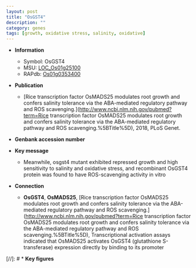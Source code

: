 ```yaml
---
layout: post
title: "OsGST4"
description: ""
category: genes
tags: [growth, oxidative stress, salinity, oxidative]
---
```


* **Information**  
    + Symbol: OsGST4  
    + MSU: [LOC_Os01g25100](http://rice.plantbiology.msu.edu/cgi-bin/ORF_infopage.cgi?orf=LOC_Os01g25100)  
    + RAPdb: [Os01g0353400](http://rapdb.dna.affrc.go.jp/viewer/gbrowse_details/irgsp1?name=Os01g0353400)  

* **Publication**  
    + [Rice transcription factor OsMADS25 modulates root growth and confers salinity tolerance via the ABA-mediated regulatory pathway and ROS scavenging.](http://www.ncbi.nlm.nih.gov/pubmed?term=Rice transcription factor OsMADS25 modulates root growth and confers salinity tolerance via the ABA-mediated regulatory pathway and ROS scavenging.%5BTitle%5D), 2018, PLoS Genet.

* **Genbank accession number**  

* **Key message**  
    + Meanwhile, osgst4 mutant exhibited repressed growth and high sensitivity to salinity and oxidative stress, and recombinant OsGST4 protein was found to have ROS-scavenging activity in vitro

* **Connection**  
    + __OsGST4__, __OsMADS25__, [Rice transcription factor OsMADS25 modulates root growth and confers salinity tolerance via the ABA-mediated regulatory pathway and ROS scavenging.](http://www.ncbi.nlm.nih.gov/pubmed?term=Rice transcription factor OsMADS25 modulates root growth and confers salinity tolerance via the ABA-mediated regulatory pathway and ROS scavenging.%5BTitle%5D),  Transcriptional activation assays indicated that OsMADS25 activates OsGST4 (glutathione S-transferase) expression directly by binding to its promoter

[//]: # * **Key figures**  



